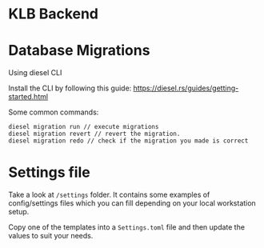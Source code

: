 # KLB Backend

# Database Migrations

Using diesel CLI

Install the CLI by following this guide: https://diesel.rs/guides/getting-started.html

Some common commands:

```
diesel migration run // execute migrations
diesel migration revert // revert the migration.
diesel migration redo // check if the migration you made is correct
```

# Settings file

Take a look at `/settings` folder. It contains some examples of config/settings files which you can fill depending on your local workstation setup.

Copy one of the templates into a `Settings.toml` file and then update the values to suit your needs.